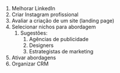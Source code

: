 
1. Melhorar LinkedIn
2. Criar Instagram profissional
3. Avaliar a criação de um site (landing page)
4. Selecionar nichos para abordagem
	1. Sugestões:
		1. Agências de publicidade
		2. Designers
		3. Estrategistas de marketing
5. Ativar abordagens
6. Organizar CRM